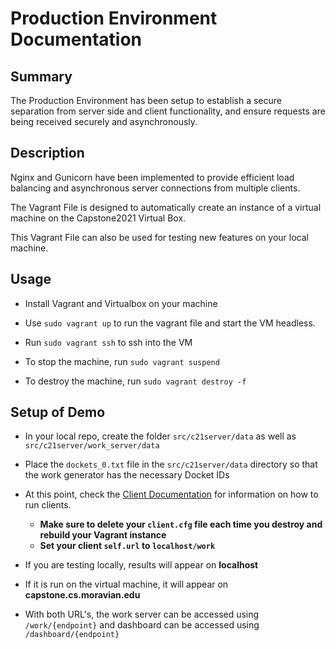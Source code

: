 

# Production Environment Documentation


## Summary
The Production Environment has been setup to establish a secure separation from server side and client functionality, and ensure requests are being received securely and asynchronously.

## Description
Nginx and Gunicorn have been implemented to provide efficient load balancing and asynchronous server connections from multiple clients.


The Vagrant File is designed to automatically create an instance of a virtual machine on the Capstone2021 Virtual Box.

This Vagrant File can also be used for testing new features on your local machine.

## Usage

* Install Vagrant and Virtualbox on your machine

* Use `sudo vagrant up` to run the vagrant file and start the VM headless.

* Run `sudo vagrant ssh` to ssh into the VM

* To stop the machine, run `sudo vagrant suspend`

* To destroy the machine, run `sudo vagrant destroy -f`

## Setup of Demo

* In your local repo, create the folder `src/c21server/data` as well as `src/c21server/work_server/data`
* Place the `dockets_0.txt` file in the `src/c21server/data` directory so that the work generator has the necessary Docket IDs

* At this point, check the [Client Documentation](https://github.com/cs334s21/capstone2021/blob/main/docs/client.md) for information on how to run clients.

	* **Make sure to delete your `client.cfg` file each time you destroy and rebuild your Vagrant instance**
	* **Set your client `self.url` to `localhost/work`**

* If you are testing locally, results will appear on **localhost**

* If it is run on the virtual machine, it will appear on **capstone.cs.moravian.edu**

* With both URL's, the work server can be accessed using `/work/{endpoint}` and dashboard can be accessed using `/dashboard/{endpoint}`
